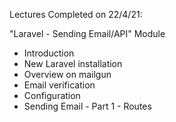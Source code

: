 Lectures Completed on 22/4/21:

"Laravel - Sending Email/API" Module
* Introduction
* New Laravel installation
* Overview on mailgun
* Email verification
* Configuration
* Sending Email - Part 1 - Routes